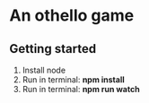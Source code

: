 # An othello game

## Getting started
1. Install node
2. Run in terminal: **npm install**
3. Run in terminal: **npm run watch** 